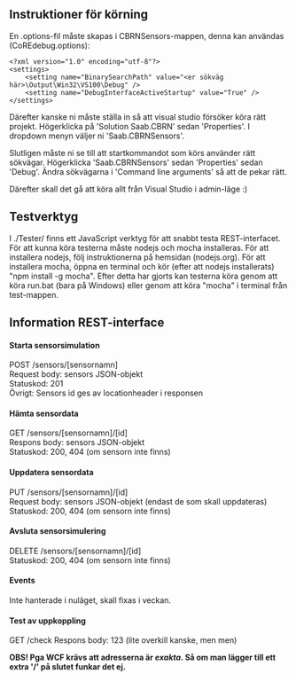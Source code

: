 Instruktioner för körning
--------------------------------
En .options-fil måste skapas i CBRNSensors-mappen, denna kan användas (CoREdebug.options):

	<?xml version="1.0" encoding="utf-8"?>
	<settings>
		<setting name="BinarySearchPath" value="<er sökväg här>\Output\Win32\VS100\Debug" />
		<setting name="DebugInterfaceActiveStartup" value="True" />
	</settings>

Därefter kanske ni måste ställa in så att visual studio försöker köra rätt projekt. Högerklicka på 'Solution Saab.CBRN' sedan 'Properties'. I dropdown menyn väljer ni 'Saab.CBRNSensors'.

Slutligen måste ni se till att startkommandot som körs använder rätt sökvägar. Högerklicka 'Saab.CBRNSensors' sedan 'Properties' sedan 'Debug'. Ändra sökvägarna i 'Command line arguments' så att de pekar rätt.

Därefter skall det gå att köra allt från Visual Studio i admin-läge :)

Testverktyg
--------------------------------
I ./Tester/ finns ett JavaScript verktyg för att snabbt testa REST-interfacet. För att kunna köra testerna måste nodejs och mocha installeras. För att installera nodejs, följ instruktionerna på hemsidan (nodejs.org). För att installera mocha, öppna en terminal och kör (efter att nodejs installerats) "npm install -g mocha". Efter detta har gjorts kan testerna köra genom att köra run.bat (bara på Windows) eller genom att köra "mocha" i terminal från test-mappen.

Information REST-interface
--------------------------------
#### Starta sensorsimulation
POST /sensors/[sensornamn]  
Request body: sensors JSON-objekt  
Statuskod: 201  
Övrigt: Sensors id ges av locationheader i responsen  

#### Hämta sensordata
GET /sensors/[sensornamn]/[id]  
Respons body: sensors JSON-objekt  
Statuskod: 200, 404 (om sensorn inte finns)  

#### Uppdatera sensordata
PUT /sensors/[sensornamn]/[id]  
Request body: sensors JSON-objekt (endast de som skall uppdateras)  
Statuskod: 200, 404 (om sensorn inte finns)  

#### Avsluta sensorsimulering
DELETE /sensors/[sensornamn]/[id]  
Statuskod: 200, 404 (om sensorn inte finns)  

#### Events
Inte hanterade i nuläget, skall fixas i veckan.

#### Test av uppkoppling
GET /check
Respons body: 123 (lite overkill kanske, men men)

**OBS! Pga WCF krävs att adresserna är *exakta*. Så om man lägger till ett extra '/' på slutet funkar det ej.**